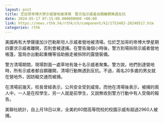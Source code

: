 ```yaml
---
layout: post
title: 芝加哥帝博大學示威營地被清場　警方指示威者自願離開無遇反抗
date: 2024-05-17 07:15:08.000000000 +08:00
link: https://news.rthk.hk/rthk/ch/component/k2/1753483-20240517.htm
categories: rthk
---
```


美國再有大學聲援加沙巴勒斯坦人示威者營地被清場。位於芝加哥的帝博大學星期四要求示威者離開，否則會被逮捕。在警告幾個小時後，警方到場拆除示威者營地帳篷，當局亦出動起重機等協助搬走被拆除的露營裝備。

警方清場期間，現場對面一處草地有幾十名示威者聚集。警方說，他們到達營地時，所有示威者都自願離開，清場行動無遇到反抗。不過，兩名20多歲的男女就在營地外，因妨礙交通而被捕。

在清場前幾天，校長曾經表示，公共安全受到威脅。而他在清場後表示，被捕的兩人中，一人是在校學生，另一人就是前學生，又說無收到警方行動中有人受傷的報告。

美聯社統計，自上月18日以來，全美約60間高等院校的校園示威有超過2960人被捕。
